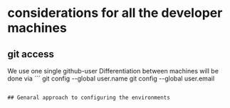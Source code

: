 # considerations for all the developer machines

## git access
We use one single github-user
Differentiation between machines will be done via
´´´ 
git config --global user.name 
git config --global user.email
```

## Genaral approach to configuring the environments
